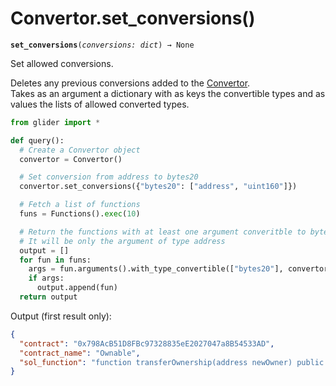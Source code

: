 # Convertor.set\_conversions()

**`set_conversions`**`(`_`conversions: dict`_`) → None`

Set allowed conversions.

Deletes any previous conversions added to the [Convertor](./).\
Takes as an argument a dictionary with as keys the convertible types and as values the lists of allowed converted types.

```python
from glider import *

def query():
  # Create a Convertor object 
  convertor = Convertor()

  # Set conversion from address to bytes20
  convertor.set_conversions({"bytes20": ["address", "uint160"]})

  # Fetch a list of functions
  funs = Functions().exec(10)

  # Return the functions with at least one argument converitble to bytes20
  # It will be only the argument of type address
  output = []
  for fun in funs:
    args = fun.arguments().with_type_convertible(["bytes20"], convertor)
    if args:
      output.append(fun)
  return output
```

Output (first result only):

```json
{
  "contract": "0x798AcB51D8FBc97328835eE2027047a8B54533AD",
  "contract_name": "Ownable",
  "sol_function": "function transferOwnership(address newOwner) public virtual onlyOwner {\n        require(newOwner != address(0),\"Ownable: new owner is the zero address\");\n        _setOwner(newOwner);\n    }"
}
```
